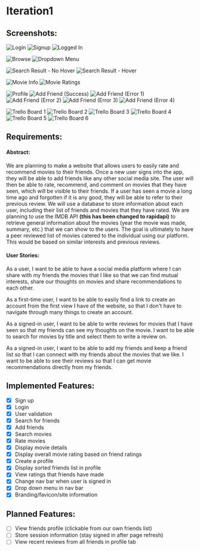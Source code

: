 # Iteration1

## Screenshots:
![Login](https://csil-git1.cs.surrey.sfu.ca/sjanke/301396991_group_project/-/blob/master/iteration2/images/Login.png?raw=true)
![Signup](https://csil-git1.cs.surrey.sfu.ca/sjanke/301396991_group_project/-/blob/master/iteration2/images/Signup.png?raw=true)
![Logged In](https://csil-git1.cs.surrey.sfu.ca/sjanke/301396991_group_project/-/blob/master/iteration2/images/LoggedIn1.png?raw=true)

![Browse](https://csil-git1.cs.surrey.sfu.ca/sjanke/301396991_group_project/-/blob/master/iteration2/images/Browse.png?raw=true)
![Dropdown Menu](https://csil-git1.cs.surrey.sfu.ca/sjanke/301396991_group_project/-/blob/master/iteration2/images/Search-Dropdown.png?raw=true)

![Search Result - No Hover](https://csil-git1.cs.surrey.sfu.ca/sjanke/301396991_group_project/-/blob/master/iteration2/SearchResult-NoHover/search.png?raw=true)
![Search Result - Hover](https://csil-git1.cs.surrey.sfu.ca/sjanke/301396991_group_project/-/blob/master/iteration2/SearchResult-Hover/search.png?raw=true)

![Movie Info](https://csil-git1.cs.surrey.sfu.ca/sjanke/301396991_group_project/-/blob/master/iteration2/MovieInfo/search.png?raw=true)
![Movie Ratings](https://csil-git1.cs.surrey.sfu.ca/sjanke/301396991_group_project/-/blob/master/iteration2/MovieInfo-Ratings/search.png?raw=true)

![Profile](https://csil-git1.cs.surrey.sfu.ca/sjanke/301396991_group_project/-/blob/master/iteration2/Profile-FriendList/search.png?raw=true)
![Add Friend (Success)](https://csil-git1.cs.surrey.sfu.ca/sjanke/301396991_group_project/-/blob/master/iteration2/AddFriendSuccess/search.png?raw=true)
![Add Friend (Error 1)](https://csil-git1.cs.surrey.sfu.ca/sjanke/301396991_group_project/-/blob/master/iteration2/AddFriendError1/search.png?raw=true)
![Add Friend (Error 2)](https://csil-git1.cs.surrey.sfu.ca/sjanke/301396991_group_project/-/blob/master/iteration2/AddFriendError2/search.png?raw=true)
![Add Friend (Error 3)](https://csil-git1.cs.surrey.sfu.ca/sjanke/301396991_group_project/-/blob/master/iteration2/AddFriendError3/search.png?raw=true)
![Add Friend (Error 4)](https://csil-git1.cs.surrey.sfu.ca/sjanke/301396991_group_project/-/blob/master/iteration2/AddFriendError4/search.png?raw=true)

![Trello Board 1](https://csil-git1.cs.surrey.sfu.ca/sjanke/301396991_group_project/-/blob/master/iteration2/images/Trello1.png?raw=true)
![Trello Board 2](https://csil-git1.cs.surrey.sfu.ca/sjanke/301396991_group_project/-/blob/master/iteration2/images/Trello2.png?raw=true)
![Trello Board 3](https://csil-git1.cs.surrey.sfu.ca/sjanke/301396991_group_project/-/blob/master/iteration2/images/Trello3.png?raw=true)
![Trello Board 4](https://csil-git1.cs.surrey.sfu.ca/sjanke/301396991_group_project/-/blob/master/iteration2/images/Trello4.png?raw=true)
![Trello Board 5](https://csil-git1.cs.surrey.sfu.ca/sjanke/301396991_group_project/-/blob/master/iteration2/images/Trello5.png?raw=true)
![Trello Board 6](https://csil-git1.cs.surrey.sfu.ca/sjanke/301396991_group_project/-/blob/master/iteration2/images/Trello6.png?raw=true)


## Requirements:

#### Abstract:
We are planning to make a website that allows users to easily rate and recommend movies to their friends. Once a new user signs into the app, they will be able to add friends like any other social media site. The user will then be able to rate, recommend, and comment on movies that they have seen, which will be visible to their friends. If a user has seen a movie a long time ago and forgotten if it is any good, they will be able to refer to their previous review. We will use a database to store information about each user, including their list of friends and movies that they have rated. We are planning to use the IMDB API **(this has been changed to rapidapi)** to retrieve general information about the movies (year the movie was made, summary, etc.) that we can show to the users. The goal is ultimately to have a peer reviewed list of movies catered to the individual using our platform. This would be based on similar interests and previous reviews.

#### User Stories:
As a user, I want to be able to have a social media platform where I can share with my friends the movies that I like so that we can find mutual interests, share our thoughts on movies and share recommendations to each other.

As a first-time user, I want to be able to easily find a link to create an account from the first view I have of the website, so that I don't have to navigate through many things to create an account.

As a signed-in user, I want to be able to write reviews for movies that I have seen so that my friends can see my thoughts on the movie. I want to be able to search for movies by title and select them to write a review on.

As a signed-in user, I want to be able to add my friends and keep a friend list so that I can connect with my friends about the movies that we like. I want to be able to see their reviews so that I can get movie recommendations directly from my friends.

## Implemented Features:
- [x] Sign up
- [x] Login
- [x] User validation
- [x] Search for friends
- [x] Add friends
- [x] Search movies
- [x] Rate movies
- [x] Display movie details
- [x] Display overall movie rating based on friend ratings
- [x] Create a profile
- [x] Display sorted friends list in profile
- [x] View ratings that friends have made
- [x] Change nav bar when user is signed in
- [x] Drop down menu in nav bar
- [x] Branding/favicon/site information

## Planned Features:
- [ ] View friends profile (clickable from our own friends list)
- [ ] Store session information (stay signed in after page refresh)
- [ ] View recent reviews from all friends in profile tab